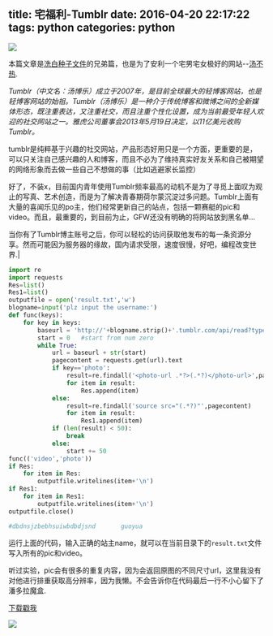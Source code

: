 title: 宅福利-Tumblr
date: 2016-04-20 22:17:22
tags: python
categories: python
---

![](http://7xowaa.com1.z0.glb.clouddn.com/tumblr.jpg)

本篇文章是[洗白种子文件](http://peihao.space/2016/03/16/alter_torrent/)的兄弟篇，也是为了安利一个宅男宅女极好的网站--[汤不热](https://www.tumblr.com/).


<!--more-->

*Tumblr（中文名：汤博乐）成立于2007年，是目前全球最大的轻博客网站，也是轻博客网站的始祖。Tumblr（汤博乐）是一种介于传统博客和微博之间的全新媒体形态，既注重表达，又注重社交，而且注重个性化设置，成为当前最受年轻人欢迎的社交网站之一。雅虎公司董事会2013年5月19日决定，以11亿美元收购Tumblr。*

tumblr是纯粹基于兴趣的社交网站，产品形态好用只是一个方面，更重要的是，可以只关注自己感兴趣的人和博客，而且不必为了维持真实好友关系和自己被期望的网络形象而去做一些自己不想做的事（比如逃避家长监控）

好了，不装x，目前国内青年使用Tumblr频率最高的动机不是为了寻觅上面叹为观止的写真、艺术创造，而是为了解决青春期荷尔蒙沉淀过多问题。Tumblr上面有大量的喜闻乐见的po主，他们经常更新自己的站点，包括一颗赛艇的pic和video。而且，最重要的，到目前为止，GFW还没有明确的将网站放到黑名单...


当你有了Tumblr博主账号之后，你可以轻松的访问获取他发布的每一条资源分享。然而可能因为服务器的缘故，国内请求受限，速度很慢，好吧，编程改变世界.|

```python
import re
import requests
Res=list()
Res1=list()
outputfile = open('result.txt','w')
blogname=input('plz input the username:')
def func(keys):
    for key in keys:
        baseurl = 'http://'+blogname.strip()+'.tumblr.com/api/read?type='+key+'&num=50&start='    #pic
        start = 0   #start from num zero
        while True:
            url = baseurl + str(start)
            pagecontent = requests.get(url).text
            if key=='photo':
                result=re.findall('<photo-url .*?>(.*?)</photo-url>',pagecontent)
                for item in result:
                    Res.append(item)
            else:
                result=re.findall('source src="(.*?)"',pagecontent)
                for item in result:
                    Res1.append(item)
            if (len(result) < 50):
                break
            else:
                start += 50
func(('video','photo'))
if Res:
    for item in Res:
        outputfile.writelines(item+'\n')
if Res1:
    for item in Res1:
        outputfile.writelines(item+'\n')
outputfile.close()

#dbdnsjzbebhsuiwbdbdjsnd       guoyua
```

运行上面的代码，输入正确的站主name，就可以在当前目录下的`result.txt`文件写入所有的pic和video。


听过实验，pic会有很多的重复内容，因为会返回原图的不同尺寸url，这里我没有对他进行排重获取高分辨率，因为我懒。不会告诉你在代码最后一行不小心留下了潘多拉魔盒.

[下载戳我](https://www.jianguoyun.com/p/DbSPNO0QpYz2BRi1qhM)

![](http://7xowaa.com1.z0.glb.clouddn.com/tumblr2.jpg)